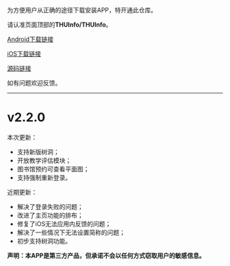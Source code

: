 为方便用户从正确的途径下载安装APP，特开通此仓库。

请认准页面顶部的**THUInfo/THUInfo**。

[Android下载链接](https://install.appcenter.ms/users/unidy/apps/thuinfo/distribution_groups/cd)

[iOS下载链接](https://apps.apple.com/cn/app/thu-info/id1533968428)

[源码链接](https://github.com/UNIDY2002/THUInfo)

如有问题欢迎反馈。

---

# v2.2.0

本次更新：
- 支持新版树洞；
- 开放教学评估模块；
- 图书馆预约可查看平面图；
- 支持强制重新登录。

近期更新：
- 解决了登录失败的问题；
- 改进了主页功能的排布；
- 修复了iOS无法应用内反馈的问题；
- 解决了一些情况下无法设置简称的问题；
- 初步支持树洞功能。

**声明：本APP是第三方产品，但承诺不会以任何方式窃取用户的敏感信息。**
